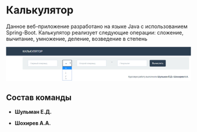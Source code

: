 # Калькулятор
Данное веб-приложение разработано на языке Java с использованием Spring-Boot.
Калькулятор реализует следующие операции: сложение, вычитание, умножение, деление, возведение в степень

![Скриншот](https://github.com/ElonMusk45/Kursach30017/blob/master/Calculator/Screenshots/Screenshot_1.png)

## Состав команды

* **Шульман Е.Д.**

* **Шохирев А.А.**
